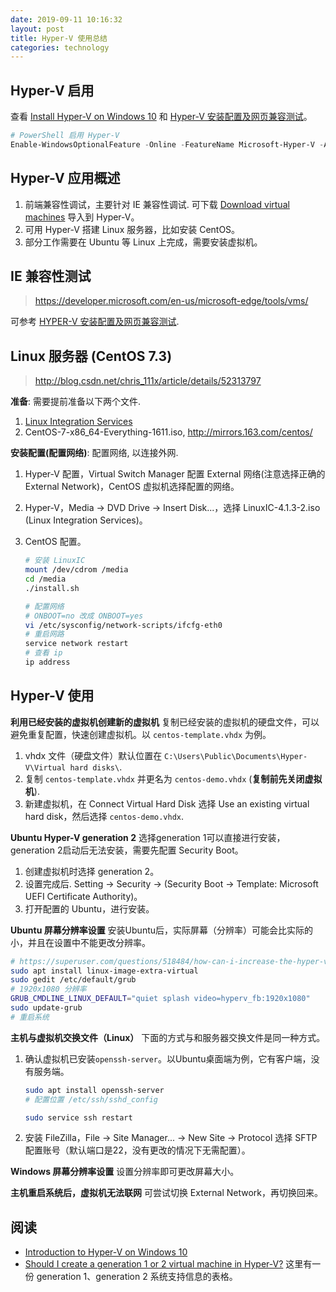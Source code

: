 ```yaml
---
date: 2019-09-11 10:16:32
layout: post
title: Hyper-V 使用总结
categories: technology
---
```


## Hyper-V 启用

查看 [Install Hyper-V on Windows 10](https://docs.microsoft.com/en-us/virtualization/hyper-v-on-windows/quick-start/enable-hyper-v) 和 [Hyper-V 安装配置及网页兼容测试](https://herechen.github.io/technology/set-windows-hyper-v-for-web-test/)。

```powershell
# PowerShell 启用 Hyper-V
Enable-WindowsOptionalFeature -Online -FeatureName Microsoft-Hyper-V -All
```

## Hyper-V 应用概述

1. 前端兼容性调试，主要针对 IE 兼容性调试. 可下载 [Download virtual machines](https://developer.microsoft.com/en-us/microsoft-edge/tools/vms/) 导入到 Hyper-V。
2. 可用 Hyper-V 搭建 Linux 服务器，比如安装 CentOS。
3. 部分工作需要在 Ubuntu 等 Linux 上完成，需要安装虚拟机。

## IE 兼容性测试

> <https://developer.microsoft.com/en-us/microsoft-edge/tools/vms/>

可参考 [HYPER-V 安装配置及网页兼容测试](https://herechen.github.io/technology/set-windows-hyper-v-for-web-test/).

## Linux 服务器 (CentOS 7.3)

> <http://blog.csdn.net/chris_111x/article/details/52313797>

**准备**: 需要提前准备以下两个文件.

1. [Linux Integration Services](https://www.microsoft.com/en-us/download/details.aspx?id=55106)
2. CentOS-7-x86_64-Everything-1611.iso, <http://mirrors.163.com/centos/>

**安装配置(配置网络)**: 配置网络, 以连接外网.

1. Hyper-V 配置，Virtual Switch Manager 配置 External 网络(注意选择正确的 External Network)，CentOS 虚拟机选择配置的网络。
2. Hyper-V，Media -> DVD Drive -> Insert Disk...，选择 LinuxIC-4.1.3-2.iso (Linux Integration Services)。
3. CentOS 配置。

    ```bash
    # 安装 LinuxIC
    mount /dev/cdrom /media
    cd /media
    ./install.sh

    # 配置网络
    # ONBOOT=no 改成 ONBOOT=yes
    vi /etc/sysconfig/network-scripts/ifcfg-eth0
    # 重启网路
    service network restart
    # 查看 ip
    ip address
    ```

## Hyper-V 使用

**利用已经安装的虚拟机创建新的虚拟机** 复制已经安装的虚拟机的硬盘文件，可以避免重复配置，快速创建虚拟机。以 `centos-template.vhdx` 为例。

1. vhdx 文件（硬盘文件）默认位置在 `C:\Users\Public\Documents\Hyper-V\Virtual hard disks\`.
2. 复制 `centos-template.vhdx` 并更名为 `centos-demo.vhdx` (**复制前先关闭虚拟机**).
3. 新建虚拟机，在 Connect Virtual Hard Disk 选择 Use an existing virtual hard disk，然后选择 `centos-demo.vhdx`.

**Ubuntu Hyper-V generation 2** 选择generation 1可以直接进行安装，generation 2启动后无法安装，需要先配置 Security Boot。

1. 创建虚拟机时选择 generation 2。
2. 设置完成后. Setting -> Security -> (Security Boot -> Template: Microsoft UEFI Certificate Authority)。
3. 打开配置的 Ubuntu，进行安装。

**Ubuntu 屏幕分辨率设置** 安装Ubuntu后，实际屏幕（分辨率）可能会比实际的小，并且在设置中不能更改分辨率。

```bash
# https://superuser.com/questions/518484/how-can-i-increase-the-hyper-v-display-resolution
sudo apt install linux-image-extra-virtual
sudo gedit /etc/default/grub
# 1920x1080 分辨率
GRUB_CMDLINE_LINUX_DEFAULT="quiet splash video=hyperv_fb:1920x1080"
sudo update-grub
# 重启系统
```

**主机与虚拟机交换文件（Linux）** 下面的方式与和服务器交换文件是同一种方式。

1. 确认虚拟机已安装`openssh-server`。以Ubuntu桌面端为例，它有客户端，没有服务端。

    ```bash
    sudo apt install openssh-server
    # 配置位置 /etc/ssh/sshd_config

    sudo service ssh restart
    ```

2. 安装 FileZilla，File -> Site Manager... -> New Site -> Protocol 选择 SFTP 配置账号（默认端口是22，没有更改的情况下无需配置）。

**Windows 屏幕分辨率设置** 设置分辨率即可更改屏幕大小。

**主机重启系统后，虚拟机无法联网** 可尝试切换 External Network，再切换回来。

## 阅读

* [Introduction to Hyper-V on Windows 10](https://docs.microsoft.com/en-us/virtualization/hyper-v-on-windows/about/)
* [Should I create a generation 1 or 2 virtual machine in Hyper-V?](https://docs.microsoft.com/en-us/windows-server/virtualization/hyper-v/plan/should-i-create-a-generation-1-or-2-virtual-machine-in-hyper-v#centos-and-red-hat-enterprise-linux-guest-operating-system-support) 这里有一份 generation 1、generation 2 系统支持信息的表格。
